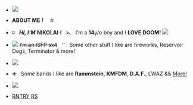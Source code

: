 - ![](https://i.postimg.cc/KvCL5Mcy/IMG-6609.gif)
- **ABOUT ME** ***!*** ‎ ‎ ‎ ☆
- ⌑ ‎ ‎ ***HI, I’M*** **NIKOLAI** ***!*** ‎ ‎ ⋋ ‎ ‎ I’m a **14**y/o boy and I **LOVE DOOM!** ![](https://i.postimg.cc/Nj3ntf6w/IMG-9222.gif)
- ![](https://i.postimg.cc/52GPL0TH/IMG-9211.gif) ~~I’m an ISFP sx4~~ ‎ ‎ ٬٬ ‎ ‎ Some other stuff I like are fireworks, Reservoir Dogs, Terminator & more!
- ![](https://i.postimg.cc/9f5dcqsB/IMG-3175.gif)

- ✙ ‎ ‎ Some bands I like are **Rammstein**, **KMFDM**, **D.A.F.**, LWAZ && [More!](https://open.spotify.com/user/31dyxtp7b4jpnpdiqytixfndgfhu?si=O5qVMQP-S9-4SPw50gSM0Q)
- ![](https://i.postimg.cc/g2fDr7L8/IMG-6852.gif)
- [RNTRY](https://rentry.co/ultimatedoom) [RS](https://retrospring.net/@cargo715)
<!---
cargo715/cargo715 is a ✨ special ✨ repository because its `README.md` (this file) appears on your GitHub profile.
You can click the Preview link to take a look at your changes.
--->
